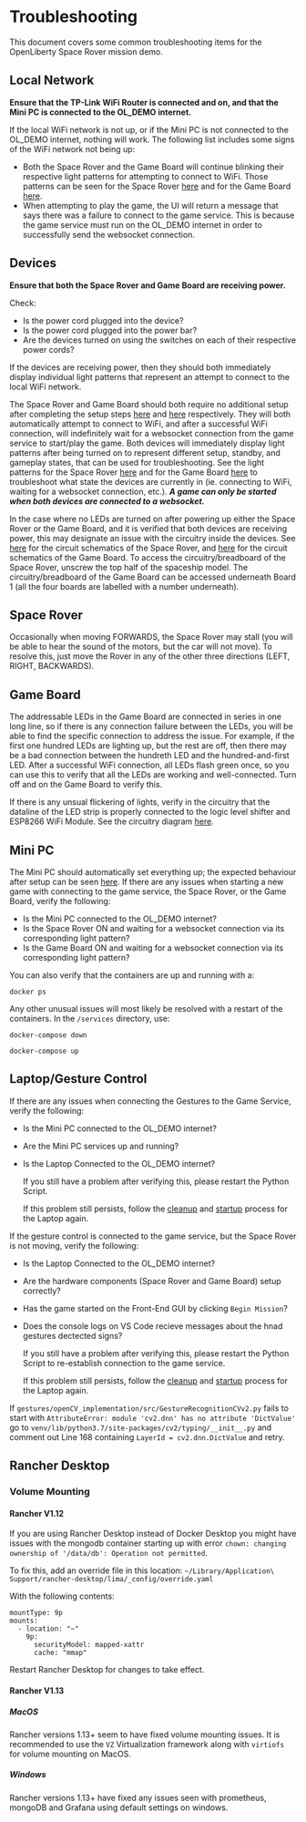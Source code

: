 # Troubleshooting

This document covers some common troubleshooting items for the OpenLiberty Space Rover mission demo.

## Local Network

**Ensure that the TP-Link WiFi Router is connected and on, and that the Mini PC is connected to the OL_DEMO internet.** 

If the local WiFi network is not up, or if the Mini PC is not connected to the OL_DEMO internet, nothing will work. The following list includes some signs of the WiFi network not being up:
* Both the Space Rover and the Game Board will continue blinking their respective light patterns for attempting to connect to WiFi. Those patterns can be seen for the Space Rover [here](./setup.md#space-rover-state-light-patterns) and for the Game Board [here](./setup.md#game-board-state-light-patterns).
* When attempting to play the game, the UI will return a message that says there was a failure to connect to the game service. This is because the game service must run on the OL_DEMO internet in order to successfully send the websocket connection.

## Devices

**Ensure that both the Space Rover and Game Board are receiving power.**

Check:

- Is the power cord plugged into the device?
- Is the power cord plugged into the power bar?
- Are the devices turned on using the switches on each of their respective power cords?

If the devices are receiving power, then they should both immediately display individual light patterns that represent an attempt to connect to the local WiFi network.

The Space Rover and Game Board should both require no additional setup after completing the setup steps [here](./setup.md#space-rover) and [here](./setup.md#game-board) respectively. They will both automatically attempt to connect to WiFi, and after a successful WiFi connection, will indefinitely wait for a websocket connection from the game service to start/play the game. Both devices will immediately display light patterns after being turned on to represent different setup, standby, and gameplay states, that can be used for troubleshooting. See the light patterns for the Space Rover [here](./setup.md#space-rover-state-light-patterns) and for the Game Board [here](./setup.md#game-board-state-light-patterns) to troubleshoot what state the devices are currently in (ie. connecting to WiFi, waiting for a websocket connection, etc.). _**A game can only be started when both devices are connected to a websocket.**_

In the case where no LEDs are turned on after powering up either the Space Rover or the Game Board, and it is verified that both devices are receiving power, this may designate an issue with the circuitry inside the devices. See [here](../devices/space-rover/README.md) for the circuit schematics of the Space Rover, and [here](../devices/game-board/README.md) for the circuit schematics of the Game Board. To access the circuitry/breadboard of the Space Rover, unscrew the top half of the spaceship model. The circuitry/breadboard of the Game Board can be accessed underneath Board 1 (all the four boards are labelled with a number underneath).

## Space Rover

Occasionally when moving FORWARDS, the Space Rover may stall (you will be able to hear the sound of the motors, but the car will not move). To resolve this, just move the Rover in any of the other three directions (LEFT, RIGHT, BACKWARDS).

## Game Board

The addressable LEDs in the Game Board are connected in series in one long line, so if there is any connection failure between the LEDs, you will be able to find the specific connection to address the issue. For example, if the first one hundred LEDs are lighting up, but the rest are off, then there may be a bad connection between the hundreth LED and the hundred-and-first LED. After a successful WiFi connection, all LEDs flash green once, so you can use this to verify that all the LEDs are working and well-connected. Turn off and on the Game Board to verify this.

If there is any unsual flickering of lights, verify in the circuitry that the dataline of the LED strip is properly connected to the logic level shifter and ESP8266 WiFi Module. See the circuitry diagram [here](../devices/game-board/README.md).

## Mini PC

The Mini PC should automatically set everything up; the expected behaviour after setup can be seen [here](../documentation/setup.md#mini-pc). If there are any issues when starting a new game with connecting to the game service, the Space Rover, or the Game Board, verify the following:

- Is the Mini PC connected to the OL_DEMO internet?
- Is the Space Rover ON and waiting for a websocket connection via its corresponding light pattern?
- Is the Game Board ON and waiting for a websocket connection via its corresponding light pattern?

You can also verify that the containers are up and running with a:

```
docker ps
```

Any other unusual issues will most likely be resolved with a restart of the containers. In the `/services` directory, use:
```
docker-compose down

docker-compose up
```

## Laptop/Gesture Control

If there are any issues when connecting the Gestures to the Game Service, verify the following:

  - Is the Mini PC connected to the OL_DEMO internet?
  - Are the Mini PC services up and running?
  - Is the Laptop Connected to the OL_DEMO internet?

    If you still have a problem after verifying this, please restart the Python Script. 

    If this problem still persists, follow the [cleanup](https://github.com/OpenLiberty/space-rover-mission/blob/main/documentation/cleanup.md#laptopgesture-control) and [startup](https://github.com/OpenLiberty/space-rover-mission/blob/main/documentation/setup.md#laptop-with-a-camera) process for the Laptop again.


If the gesture control is connected to the game service, but the Space Rover is not moving, verify the following:

  - Is the Laptop Connected to the OL_DEMO internet?
  - Are the hardware components (Space Rover and Game Board) setup correctly?
  - Has the game started on the Front-End GUI by clicking `Begin Mission`?
  - Does the console logs on VS Code recieve messages about the hnad gestures dectected signs?

    If you still have a problem after verifying this, please restart the Python Script to re-establish connection to the game service.

    If this problem still persists, follow the [cleanup](https://github.com/OpenLiberty/space-rover-mission/blob/main/documentation/cleanup.md#laptopgesture-control) and [startup](https://github.com/OpenLiberty/space-rover-mission/blob/main/documentation/setup.md#laptop-with-a-camera) process for the Laptop again.

If `gestures/openCV_implementation/src/GestureRecognitionCVv2.py` fails to start with `AttributeError: module 'cv2.dnn' has no attribute 'DictValue'` go to `venv/lib/python3.7/site-packages/cv2/typing/__init__.py` and comment out Line 168 containing `LayerId = cv2.dnn.DictValue` and retry. 

## Rancher Desktop
### Volume Mounting

#### Rancher V1.12
If you are using Rancher Desktop instead of Docker Desktop you might have issues with the mongodb container starting up with error `chown: changing ownership of '/data/db': Operation not permitted`. 

To fix this, add an override file in this location: `~/Library/Application\ Support/rancher-desktop/lima/_config/override.yaml`

With the following contents:
```
mountType: 9p
mounts:
  - location: "~"
    9p:
      securityModel: mapped-xattr
      cache: "mmap"
```

Restart Rancher Desktop for changes to take effect. 

#### Rancher V1.13
##### MacOS
Rancher versions 1.13+ seem to have fixed volume mounting issues. It is recommended to use the `VZ` Virtualization framework along with `virtiofs` for volume mounting on MacOS. 
##### Windows
Rancher versions 1.13+ have fixed any issues seen with prometheus, mongoDB and Grafana using default settings on windows. 
